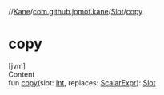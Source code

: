 //[Kane](../../index.md)/[com.github.jomof.kane](../index.md)/[Slot](index.md)/[copy](copy.md)



# copy  
[jvm]  
Content  
fun [copy](copy.md)(slot: [Int](https://kotlinlang.org/api/latest/jvm/stdlib/kotlin/-int/index.html), replaces: [ScalarExpr](../-scalar-expr/index.md)): [Slot](index.md)  



